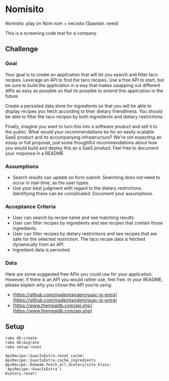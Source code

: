 # Nomisito

Nomisito: play on Nom nom + necisito (Spanish: need) 

This is a screening code test for a company.

## Challenge

### Goal

Your goal is to create an application that will let you search and filter taco
recipes. Leverage an API to find the taco recipes. Use a free API to start, but
be sure to build the application in a way that makes swapping out different
APIs as easy as possible so that its possible to extend this application in the
future.

Create a persisted data store for ingredients so that you will be able to
display recipes you fetch according to their dietary friendliness. You should
be able to filter the taco recipes by both ingredients and dietary
restrictions.

Finally, imagine you want to turn this into a software product and sell it to
the public. What would your recommendations be for an easily scalable SaaS
product and its accompanying infrastructure? We're not expecting an essay or
full proposal, just some thoughtful recommendations about how you would build
and deploy this as a SaaS product. Feel free to document your response in a
README.
  
### Assumptions

* Search results can update on form submit. Searching does not need to occur in
  real-time, as the user types.
* Use your best judgment with regard to the dietary restrictions. Identifying
  these can be complicated. Document your assumptions.

### Acceptance Criteria

* User can search by recipe name and see matching results.
* User can filter recipes by ingredients and see recipes that contain those
  ingredients.
* User can filter recipes by dietary restrictions and see recipes that are safe
  for the selected restriction. The taco recipe data is fetched dynamically
from an API.
* Ingredient data is persisted.

### Data

Here are some suggested free APIs you could use for your application. However,
if there is an API you would rather use, feel free. In your README, please
explain why you chose the API you're using.

* [https://github.com/madeintandem/guac-is-extra](https://github.com/madeintandem/guac-is-extra)
* [https://www.themealdb.com/api.php](https://www.themealdb.com/api.php)

## Setup

```
rake db:create
rake db:migrate
rake setup:reset

ApiRecipe::GuacIsExtra.reset_cache!
ApiRecipe::GuacIsExtra.cache_ingredients
ApiRecipe::Edamam.fetch_all_dietary(site_klass: 'ApiRecipe::GuacIsExtra')
Dietary.reset!
```
